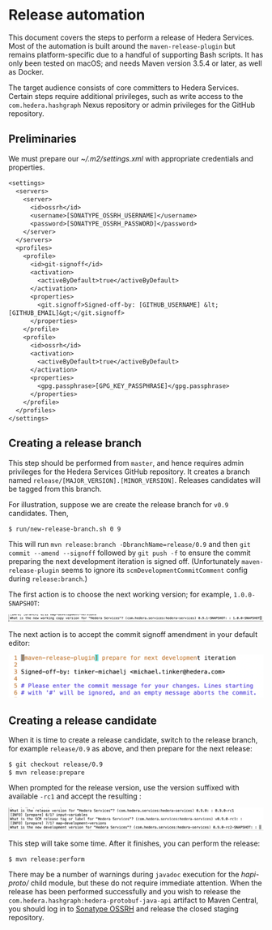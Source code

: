 # Release automation 

This document covers the steps to perform a release of Hedera Services. 
Most of the automation is built around the `maven-release-plugin` but 
remains platform-specific due to a handful of supporting Bash scripts. 
It has only been tested on macOS; and needs Maven version 3.5.4 or 
later, as well as Docker. 

The target audience consists of core committers to Hedera Services. 
Certain steps require additional privileges, such as write access to the 
`com.hedera.hashgraph` Nexus repository or admin privileges for the 
GitHub repository. 

## Preliminaries

We must prepare our _~/.m2/settings.xml_ with appropriate credentials 
and properties.

```
<settings>
  <servers>
    <server>
      <id>ossrh</id>
      <username>[SONATYPE_OSSRH_USERNAME]</username>
      <password>[SONATYPE_OSSRH_PASSWORD]</password>
    </server>
  </servers>
  <profiles>
    <profile>
      <id>git-signoff</id>
      <activation>
        <activeByDefault>true</activeByDefault>
      </activation>
      <properties>
        <git.signoff>Signed-off-by: [GITHUB_USERNAME] &lt;[GITHUB_EMAIL]&gt;</git.signoff>
      </properties>
    </profile>
    <profile>
      <id>ossrh</id>
      <activation>
        <activeByDefault>true</activeByDefault>
      </activation>
      <properties>
        <gpg.passphrase>[GPG_KEY_PASSPHRASE]</gpg.passphrase>
      </properties>
    </profile>
  </profiles>
</settings>
```

## Creating a release branch

This step should be performed from `master`, and hence requires
admin privileges for the Hedera Services GitHub repository. It
creates a branch named `release/[MAJOR_VERSION].[MINOR_VERSION]`.
Releases candidates will be tagged from this branch.

For illustration, suppose we are create the release branch for
`v0.9` candidates. Then,
```
$ run/new-release-branch.sh 0 9
```

This will run `mvn release:branch -DbranchName=release/0.9` and
then `git commit --amend --signoff` followed by `git push -f`
to ensure the commit preparing the next development iteration is
signed off. (Unfortunately `maven-release-plugin` seems to ignore
its `scmDevelopmentCommitComment` config during `release:branch`.)

The first action is to choose the next working version; for example,
`1.0.0-SNAPSHOT`:
<p>
    <img src="./assets/new-working-copy-version.png"/>
</p>

The next action is to accept the commit signoff amendment in your
default editor:

<p>
    <img src="./assets/amend-with-signoff.png"/>
</p>

## Creating a release candidate

When it is time to create a release candidate, switch to the
release branch, for example `release/0.9` as above, and then 
prepare for the next release:
```
$ git checkout release/0.9
$ mvn release:prepare
```

When prompted for the release version, use the version suffixed
with available `-rc1` and accept the resulting :

<p>
    <img src="./assets/release-version-tag.png"/>
</p>

This step will take some time. After it finishes, you can perform the release:

```
$ mvn release:perform
```

There may be a number of warnings during `javadoc` execution for the _hapi-proto/_ 
child module, but these do not require immediate attention. When the release has
been performed successfully and you wish to release the 
`com.hedera.hashgraph:hedera-protobuf-java-api` artifact to Maven Central, you 
should log in to [Sonatype OSSRH](https://oss.sonatype.org/index.html#stagingRepositories)
and release the closed staging repository. 
